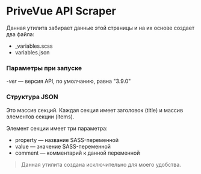 # PriveVue API Scraper

Данная утилита забирает данные этой страницы и на их основе создает два файла:

* _variables.scss
* variables.json

### Параметры при запуске

*-ver* — версия API, по умолчанию, равна "3.9.0"

### Структура JSON

Это массив секций. Каждая секция имеет заголовок (title) и массив элементов секции (items).

Элемент секции имеет три параметра:

* property — название SASS-переменной
* value — значение SASS-переменной
* comment — комментарий к данной переменной

> Данная утилита создана исключительно для моего удобства.
